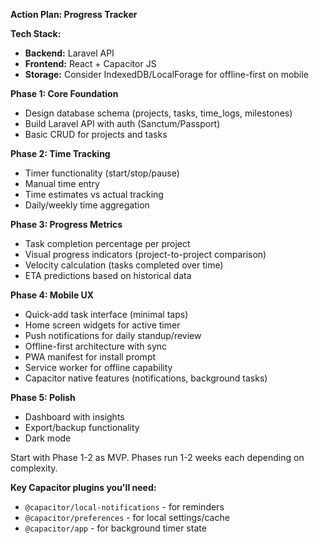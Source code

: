 **Action Plan: Progress Tracker**

**Tech Stack:** 
- **Backend:** Laravel API
- **Frontend:** React + Capacitor JS
- **Storage:** Consider IndexedDB/LocalForage for offline-first on mobile

**Phase 1: Core Foundation**
- Design database schema (projects, tasks, time_logs, milestones)
- Build Laravel API with auth (Sanctum/Passport)
- Basic CRUD for projects and tasks

**Phase 2: Time Tracking**
- Timer functionality (start/stop/pause)
- Manual time entry
- Time estimates vs actual tracking
- Daily/weekly time aggregation

**Phase 3: Progress Metrics**
- Task completion percentage per project
- Visual progress indicators (project-to-project comparison)
- Velocity calculation (tasks completed over time)
- ETA predictions based on historical data

**Phase 4: Mobile UX**
- Quick-add task interface (minimal taps)
- Home screen widgets for active timer
- Push notifications for daily standup/review
- Offline-first architecture with sync
- PWA manifest for install prompt
- Service worker for offline capability
- Capacitor native features (notifications, background tasks)

**Phase 5: Polish**
- Dashboard with insights
- Export/backup functionality
- Dark mode

Start with Phase 1-2 as MVP. Phases run 1-2 weeks each depending on complexity.

**Key Capacitor plugins you'll need:**
- `@capacitor/local-notifications` - for reminders
- `@capacitor/preferences` - for local settings/cache
- `@capacitor/app` - for background timer state
